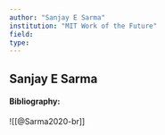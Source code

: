 ```yaml
---
author: "Sanjay E Sarma"
institution: "MIT Work of the Future"
field:
type:
---
```


## Sanjay E Sarma
#### Bibliography:

![[@Sarma2020-br]]